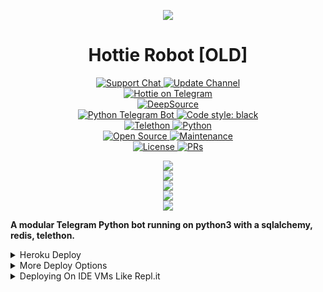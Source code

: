 <p align="center">
  <img src="https://telegra.ph/file/7cab440852751e60368c1.jpg">
<p>

<h1 align="center">
    Hottie Robot [OLD]
</h1>

<p align="center">
<a href="https://t.me/Hottie_Support"> <img src="https://img.shields.io/badge/Support-Chat-blue?&logo=telegram" alt="Support Chat" /> </a>
<a href="https://t.me/Hottie Updates"> <img src="https://img.shields.io/badge/Update-Channel-blue?&logo=telegram" alt="Update Channel" /> </a><br>
<a href="https://t.me/Hottie_Robot"> <img src="https://img.shields.io/badge/Hottie_Robot-blue?&logo=telegram" alt="Hottie on Telegram" /> </a><br>
<a href="https://deepsource.io/gh/AASFCYBERKING/HottieRobot/?ref=repository-badge"><img src="https://static.deepsource.io/deepsource-badge-light-mini.svg" alt="DeepSource"></a><br>
<a href="https://python-telegram-bot.org"> <img src="https://img.shields.io/badge/PTB-13.5-brightgreen?&style=flat-round&logo=github" alt="Python Telegram Bot" /> </a>
<a href="https://github.com/psf/black"><img alt="Code style: black" src="https://img.shields.io/badge/code%20style-black-000000.svg"></a><br>
<a href="https://docs.telethon.dev"> <img src="https://img.shields.io/badge/Telethon-1.16.4-brightgreen?&style=flat-round&logo=github" alt="Telethon" /> </a>
<a href="https://docs.python.org"> <img src="https://img.shields.io/badge/Python-3.9.7-brightgreen?&style=flat-round&logo=python" alt="Python" /> </a><br>
<a href="https://github.com/AASFCYBERKING"> <img src="https://badges.frapsoft.com/os/v1/open-source.svg?v=103" alt="Open Source" /> </a>
<a href="https://GitHub.com/AASFCYBERKING/HottieRobot"> <img src="https://img.shields.io/badge/Maintained-Yes-brightgreen.svg" alt="Maintenance" /> </a><br>
<a href="https://github.com/AASFCYBERKING/HottieRobot/blob/main/LICENSE"> <img src="https://img.shields.io/badge/License-GPLv3-blue.svg" alt="License" /> </a>
<a href="https://makeapullrequest.com"> <img src="https://img.shields.io/badge/PRs-Welcome-blue.svg?style=flat-round" alt="PRs" /> </a>
</p>

<p align="center">
<a href="https://github.com/AASFCYBERKING/HottieRobot/fork">
    <img src="https://img.shields.io/github/forks/AASFCYBERKING/HottieRobot?label=Forks&style=social">
</a><br>
<a href="https://github.com/AASFCYBERKING/HottieRobot/stargazers">
    <img src="https://img.shields.io/github/stars/AASFCYBERKING/HottieRobot?label=Stars&style=social">
</a><br>
<a href="https://github.com/AASFCYBERKING/HottieRobot/issues">
    <img src="https://img.shields.io/github/issues/AASFCYBERKING/HottieRobot?label=Issues&style=social&logo=github">
</a><br>
<a href="https://github.com/AASFCYBERKING/HottieRobot/graphs/contributors">
    <img src="https://img.shields.io/github/contributors/AASFCYBERKING/HottieRobot?label=Contributors&style=social&logo=github">
</a><br>
<a href="https://github.com/AASFCYBERKING/HottieRobot/archive/refs/heads/main.zip">
    <img src="https://img.shields.io/github/repo-size/AASFCYBERKING/HottieRobot?label=Repo Size&style=social&logo=github">
</a>
</p>

**A modular Telegram Python bot running on python3 with a sqlalchemy, redis, telethon.**

<details>
	<summary>Heroku Deploy</summary>
	<br>
	<b>
The Easiest Way to Deploy This Bot is Via Heroku.
		In Order To deploy, You Just Have Fill The Necessary Environment Variables and Done!</b>
	
  <h1>
    <p align="center">
        <a href="https://heroku.com/deploy?template=https://github.com/AASFCYBERKING/HottieRobot">
            <img src="https://www.herokucdn.com/deploy/button.svg" alt="Deploy">
        </a>
    </p>
</h1>

</details> 

<details>
    <summary>More Deploy Options</summary>
    <br>
    <p align="center">

    Deploying on Local Machine

</p>

```console
    ~$ git clone https://github.com/AASFCYBERKING/HottieRobot
    ~$ cd HottieRobot
    ~$ cp sample_config.py config.py
```

Edit Config.py with your own Values

Start with ```python -m Hottie_Robot```

</details>    

<details>
     <summary>Deploying On IDE VMs Like Repl.it</summary>
       <br>
         <p align="left">
            <b> 

            Refer to Deploying On Local Machine.

 </b>
</p>
</details>
